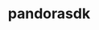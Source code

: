 ---
title: "pandorasdk"
layout: cache
categories: [package, develop]
meta: {"versions": ["3.4.2"], "compilers": ["gcc@=11.4.0"], "oss": ["ubuntu22.04"], "platforms": ["linux"], "targets": ["x86_64_v3"], "stacks": ["hep", "root"], "num_specs": 3, "num_specs_by_stack": {"hep": 3, "root": 3}}
spec_details: [{"hash": "jax6ntllyrmxral74dko453qjjhbirbm", "compiler": "gcc@=11.4.0", "versions": ["3.4.2"], "os": "ubuntu22.04", "platform": "linux", "target": "x86_64_v3", "variants": ["build_system=cmake", "build_type=Release", "generator=make", "~ipo"], "stacks": ["hep", "root"], "size": "-", "tarball": "https://binaries.spack.io/develop/build_cache/linux-ubuntu22.04-x86_64_v3/gcc-11.4.0/pandorasdk-3.4.2/linux-ubuntu22.04-x86_64_v3-gcc-11.4.0-pandorasdk-3.4.2-jax6ntllyrmxral74dko453qjjhbirbm.spack"}, {"hash": "posntrazknilvy3k6dtnctjxhyoy7ser", "compiler": "gcc@=11.4.0", "versions": ["3.4.2"], "os": "ubuntu22.04", "platform": "linux", "target": "x86_64_v3", "variants": ["build_system=cmake", "build_type=Release", "generator=make", "~ipo"], "stacks": ["hep", "root"], "size": "-", "tarball": "https://binaries.spack.io/develop/build_cache/linux-ubuntu22.04-x86_64_v3/gcc-11.4.0/pandorasdk-3.4.2/linux-ubuntu22.04-x86_64_v3-gcc-11.4.0-pandorasdk-3.4.2-posntrazknilvy3k6dtnctjxhyoy7ser.spack"}, {"hash": "p4w6ym7m2tpxpfxx7jgdkeegpynfmkwf", "compiler": "gcc@=11.4.0", "versions": ["3.4.2"], "os": "ubuntu22.04", "platform": "linux", "target": "x86_64_v3", "variants": ["build_system=cmake", "build_type=Release", "generator=make", "~ipo"], "stacks": ["hep", "root"], "size": "-", "tarball": "https://binaries.spack.io/develop/build_cache/linux-ubuntu22.04-x86_64_v3/gcc-11.4.0/pandorasdk-3.4.2/linux-ubuntu22.04-x86_64_v3-gcc-11.4.0-pandorasdk-3.4.2-p4w6ym7m2tpxpfxx7jgdkeegpynfmkwf.spack"}]
---